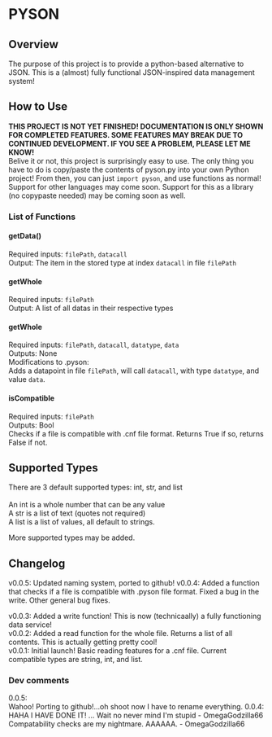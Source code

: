 # PYSON #

## Overview ##
The purpose of this project is to provide a python-based alternative to JSON. This is a (almost) fully functional JSON-inspired data management system!

## How to Use ##
<strong>THIS PROJECT IS NOT YET FINISHED! DOCUMENTATION IS ONLY SHOWN FOR COMPLETED FEATURES. SOME FEATURES MAY BREAK DUE TO CONTINUED DEVELOPMENT. IF YOU SEE A PROBLEM, PLEASE LET ME KNOW!</strong>
<br>Belive it or not, this project is surprisingly easy to use. The only thing you have to do is copy/paste the contents of pyson.py into your own Python project! From then, you can just `import pyson`, and use functions as normal! Support for other languages may come soon. Support for this as a library (no copypaste needed) may be coming soon as well. 
### List of Functions ###

#### getData() ####
Required inputs: `filePath`, `datacall`<br>
Output: The item in the stored type at index `datacall` in file `filePath`<br>

#### getWhole ####
Required inputs: `filePath`<br>
Output: A list of all datas in their respective types<br>

#### getWhole ####
Required inputs: `filePath`, `datacall`, `datatype`, `data`<br>
Outputs: None<br>
Modifications to .pyson:<br>
Adds a datapoint in file `filePath`, will call `datacall`, with type `datatype`, and value `data`. <br>

#### isCompatible ####
Required inputs: `filePath`<br>
Outputs: Bool<br>
Checks if a file is compatible with .cnf file format. Returns True if so, returns False if not. <br>

## Supported Types ##
There are 3 default supported types: int, str, and list
<br><br>
An int is a whole number that can be any value<br>
A str is a list of text (quotes not required)<br>
A list is a list of values, all default to strings.<br> 

More supported types may be added. 

## Changelog ##
v0.0.5: Updated naming system, ported to github!
v0.0.4: Added a function that checks if a file is compatible with .pyson file format. Fixed a bug in the write. Other general bug fixes. 

v0.0.3: Added a write function! This is now (technicaally) a fully functioning data service!<br>
v0.0.2: Added a read function for the whole file. Returns a list of all contents. This is actually getting pretty cool!<br>
v0.0.1: Initial launch! Basic reading features for a .cnf file. Current compatible types are string, int, and list. <br>

### Dev comments ###
0.0.5: <br>
Wahoo! Porting to github!...oh shoot now I have to rename everything. 
0.0.4: <br>
HAHA I HAVE DONE IT! ... Wait no never mind I'm stupid - OmegaGodzilla66
Compatability checks are my nightmare. AAAAAA. - OmegaGodzilla66
